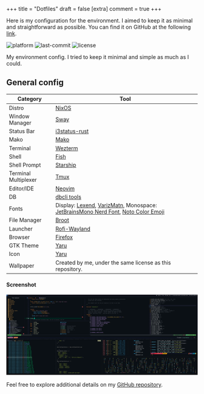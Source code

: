 +++
title = "Dotfiles"
draft = false
[extra]
comment = true
+++

Here is my configuration for the environment. I aimed to keep it as minimal and straightforward as possible.
You can find it on GitHub at the following [link](https://github.com/mortymacs/dotfiles).

<p>
    <img src="https://img.shields.io/badge/platform-NixOS-blue?style=flat-square" alt="platform">
    <img src="https://img.shields.io/github/last-commit/mortymacs/dotfiles?style=flat-square" alt="last-commit">
    <img src="https://img.shields.io/badge/license-Creative%20Commons%20Attribution--ShareAlike%204.0-green?style=flat-square" alt="license">
</p>

My environment config. I tried to keep it minimal and simple as much as I could.

## General config

| Category | Tool |
|----------|------|
| Distro | [NixOS](https://nixos.org/) |
| Window Manager | [Sway](https://github.com/swaywm/sway) |
| Status Bar | [i3status-rust](https://github.com/greshake/i3status-rust) |
| Mako | [Mako](https://github.com/emersion/mako) |
| Terminal | [Wezterm](https://wezfurlong.org/wezterm) |
| Shell | [Fish](https://fishshell.com) |
| Shell Prompt | [Starship](https://github.com/starship/starship) |
| Terminal Multiplexer | [Tmux](https://github.com/tmux/tmux) |
| Editor/IDE | [Neovim](https://github.com/neovim/neovim) |
| DB | [dbcli tools](https://github.com/dbcli) |
| Fonts | Display: [Lexend](https://github.com/googlefonts/lexend), [VarizMatn](https://github.com/rastikerdar/vazirmatn), Monospace: [JetBrainsMono Nerd Font](https://www.nerdfonts.com), [Noto Color Emoji](https://github.com/C1710/blobmoji) |
| File Manager | [Broot](https://github.com/Canop/broot) |
| Launcher | [Rofi-Wayland](https://github.com/lbonn/rofi) |
| Browser | [Firefox](https://www.mozilla.org) |
| GTK Theme | [Yaru](https://github.com/ubuntu/yaru) |
| Icon | [Yaru](https://github.com/ubuntu/yaru) |
| Wallpaper | Created by me, under the same license as this repository. |

#### Screenshot

<p align="center">
    <img src="./screenshot.png" class="img-fluid" alt="Screenshot">
</p>

Feel free to explore additional details on my [GitHub repository](https://github.com/mortymacs/dotfiles).
